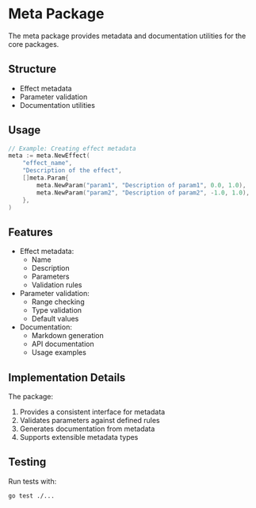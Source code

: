 # Meta Package

The meta package provides metadata and documentation utilities for the core packages.

## Structure

- Effect metadata
- Parameter validation
- Documentation utilities

## Usage

```go
// Example: Creating effect metadata
meta := meta.NewEffect(
    "effect_name",
    "Description of the effect",
    []meta.Param{
        meta.NewParam("param1", "Description of param1", 0.0, 1.0),
        meta.NewParam("param2", "Description of param2", -1.0, 1.0),
    },
)
```

## Features

- Effect metadata:
  - Name
  - Description
  - Parameters
  - Validation rules
- Parameter validation:
  - Range checking
  - Type validation
  - Default values
- Documentation:
  - Markdown generation
  - API documentation
  - Usage examples

## Implementation Details

The package:
1. Provides a consistent interface for metadata
2. Validates parameters against defined rules
3. Generates documentation from metadata
4. Supports extensible metadata types

## Testing

Run tests with:
```bash
go test ./...
``` 